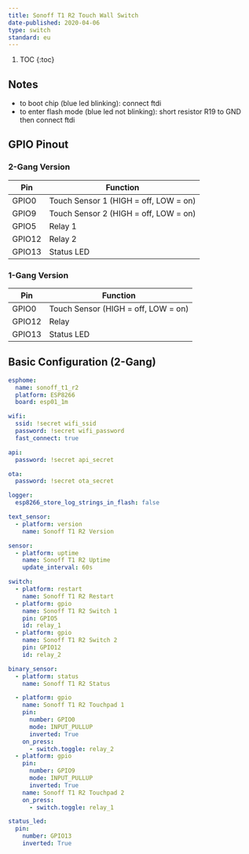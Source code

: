 ```yaml
---
title: Sonoff T1 R2 Touch Wall Switch
date-published: 2020-04-06
type: switch
standard: eu
---
```


1. TOC
{:toc}

## Notes

* to boot chip (blue led blinking):
    connect ftdi
* to enter flash mode (blue led not blinking):
    short resistor R19 to GND
    then connect ftdi

## GPIO Pinout

### 2-Gang Version

| Pin     | Function                              |
|---------|---------------------------------------|
| GPIO0   | Touch Sensor 1 (HIGH = off, LOW = on) |
| GPIO9   | Touch Sensor 2 (HIGH = off, LOW = on) |
| GPIO5   | Relay 1                               |
| GPIO12  | Relay 2                               |
| GPIO13  | Status LED                            |

### 1-Gang Version

| Pin     | Function                              |
|---------|---------------------------------------|
| GPIO0   | Touch Sensor   (HIGH = off, LOW = on) |
| GPIO12  | Relay                                 |
| GPIO13  | Status LED                            |

## Basic Configuration (2-Gang)
```yaml
esphome:
  name: sonoff_t1_r2
  platform: ESP8266
  board: esp01_1m

wifi:
  ssid: !secret wifi_ssid
  password: !secret wifi_password
  fast_connect: true

api:
  password: !secret api_secret

ota:
  password: !secret ota_secret

logger:
  esp8266_store_log_strings_in_flash: false

text_sensor:
  - platform: version
    name: Sonoff T1 R2 Version

sensor:
  - platform: uptime
    name: Sonoff T1 R2 Uptime
    update_interval: 60s

switch:
  - platform: restart
    name: Sonoff T1 R2 Restart
  - platform: gpio
    name: Sonoff T1 R2 Switch 1
    pin: GPIO5
    id: relay_1
  - platform: gpio
    name: Sonoff T1 R2 Switch 2
    pin: GPIO12
    id: relay_2

binary_sensor:
  - platform: status
    name: Sonoff T1 R2 Status

  - platform: gpio
    name: Sonoff T1 R2 Touchpad 1
    pin:
      number: GPIO0
      mode: INPUT_PULLUP
      inverted: True
    on_press:
      - switch.toggle: relay_2
  - platform: gpio
    pin:
      number: GPIO9
      mode: INPUT_PULLUP
      inverted: True
    name: Sonoff T1 R2 Touchpad 2
    on_press:
      - switch.toggle: relay_1

status_led:
  pin:
    number: GPIO13
    inverted: True
```
